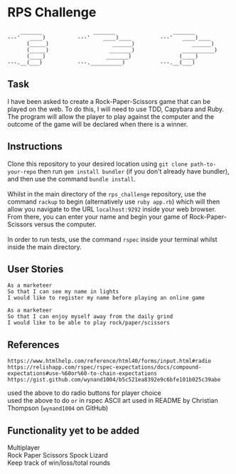 # RPS Challenge
```
    _______                _______                  _______
---'   ____)          ---'    ____)____         ---'   ____)____
      (_____)                    ______)                  ______)
      (_____)                   _______)               __________)
      (____)                   _______)               (____)
---.__(___)           ---.__________)           ---.__(___)

```
## Task

I have been asked to create a Rock-Paper-Scissors game that can be played on the web. To do this, I will need to use TDD, Capybara and Ruby. The program will allow the player to play against the computer and the outcome of the game will be declared when there is a winner. 

## Instructions
Clone this repository to your desired location using `git clone path-to-your-repo` then run `gem install bundler` (if you don't already have bundler), and then use the command `bundle install`.\
\
Whilst in the main directory of the `rps_challenge` repository, use the command `rackup` to begin (alternatively use `ruby app.rb`) which will then allow you navigate to the URL `localhost:9292` inside your web browser. From there, you can enter your name and begin your game of Rock-Paper-Scissors versus the computer. \
\
In order to run tests, use the command `rspec` inside your terminal whilst inside the main directory.

## User Stories

```
As a marketeer
So that I can see my name in lights
I would like to register my name before playing an online game

As a marketeer
So that I can enjoy myself away from the daily grind
I would like to be able to play rock/paper/scissors
```

## References
```
https://www.htmlhelp.com/reference/html40/forms/input.html#radio
https://relishapp.com/rspec/rspec-expectations/docs/compound-expectations#use-%60or%60-to-chain-expectations
https://gist.github.com/wynand1004/b5c521ea8392e9c6bfe101b025c39abe
```
used the above to do radio buttons for player choice\
used the above to do `or` in rspec
ASCII art used in README by Christian Thompson (`wynand1004` on GitHub)

## Functionality yet to be added
Multiplayer\
Rock Paper Scissors Spock Lizard\
Keep track of win/loss/total rounds